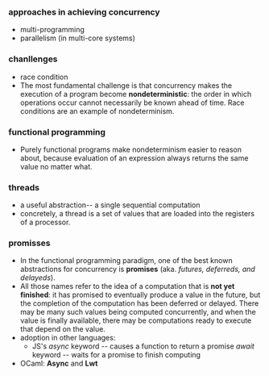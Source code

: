 ### approaches in achieving concurrency
* multi-programming
* parallelism (in multi-core systems)

### chanllenges
* race condition
* The most fundamental challenge is that concurrency makes the execution of a program become **nondeterministic**: the order in which operations occur cannot necessarily be known ahead of time. Race conditions are an example of nondeterminism.

### functional programming 
* Purely functional programs make nondeterminism easier to reason about, because evaluation of an expression always returns the same value no matter what. 

### threads
* a useful abstraction-- a single sequential computation
* concretely, a thread is a set of values that are loaded into the registers of a processor. 

### promisses
* In the functional programming paradigm, one of the best known abstractions for concurrency is **promises** (aka. *futures, deferreds, and delayeds*). 
* All those names refer to the idea of a computation that is **not yet finished**: it has promised to eventually produce a value in the future, but the completion of the computation has been deferred or delayed. There may be many such values being computed concurrently, and when the value is finally available, there may be computations ready to execute that depend on the value.
* adoption in other languages: 
    * JS's *async* keyword -- causes a function to return a promise 
    *await* keyword -- waits for a promise to finish computing
* OCaml: **Async** and **Lwt**